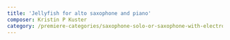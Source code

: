 ```yaml
---
title: 'Jellyfish for alto saxophone and piano'
composer: Kristin P Kuster
category: /premiere-categories/saxophone-solo-or-saxophone-with-electronics-piano-or-orchestra
---
```

